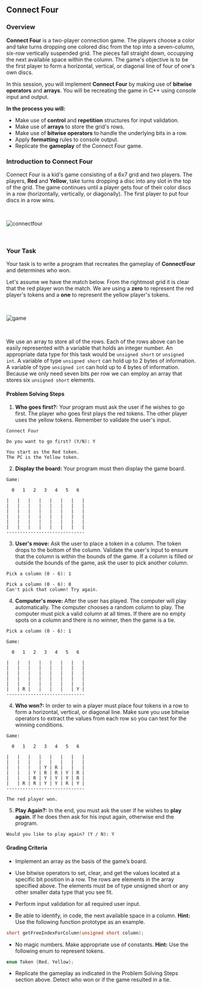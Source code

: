 ## Connect Four

### Overview
**Connect Four** is a two-player connection game. The players choose a color and take turns dropping one colored disc from the top into a seven-column, six-row vertically suspended grid. The pieces fall straight down, occupying the next available space within the column. The game's objective is to be the first player to form a horizontal, vertical, or diagonal line of four of one's own discs. 

In this session, you will implement **Connect Four** by making use of **bitwise operators** and **arrays**. You will be recreating the game in C++ using console input and output.

**In the process you will:**
  * Make use of **control** and **repetition** structures for input validation.
  * Make use of **arrays** to store the grid's rows.
  * Make use of **bitwise operators** to handle the underlying bits in a row.
  * Apply **formatting** rules to console output.
  * Replicate the **gameplay** of the Connect Four game.


### Introduction to Connect Four
Connect Four is a kid's game consisting of a 6x7 grid and two players. The players, **Red** and **Yellow**, take turns dropping a disc into any slot in the top of the grid. The game continues until a player gets four of their color discs in a row (horizontally, vertically, or diagonally). The first player to put four discs in a row wins.

</br>

![connectfour](https://upload.wikimedia.org/wikipedia/commons/a/ad/Connect_Four.gif)

</br>

### Your Task
Your task is to write a program that recreates the gameplay of **ConnectFour** and determines who won. 

Let's assume we have the match below. From the rightmost grid it is clear that the red player won the match. We are using a **zero** to represent the red player's tokens and a **one** to represent the yellow player's tokens.

</br>

![game](https://github.com/xaviermerino/ECE1552/blob/master/ConnectFour/representation.png?raw=true)

</br>

We use an array to store all of the rows. Each of the rows above can be easily represented with a variable that holds an integer number. An appropriate data type for this task would be `unsigned short` or `unsigned int`. A variable of type `unsigned short` can hold up to 2 bytes of information. A variable of type `unsigned int` can hold up to 4 bytes of information. Because we only need seven bits per row we can employ an array that stores six `unsigned short` elements.

#### Problem Solving Steps

1. **Who goes first?:** Your program must ask the user if he wishes to go first. The player who goes first plays the red tokens. The other player uses the yellow tokens. Remember to validate the user's input.

```
Connect Four

Do you want to go first? (Y/N): Y

You start as the Red token.
The PC is the Yellow token.
```

2. **Display the board:** Your program must then display the game board.

```
Game:

  0   1   2   3   4   5   6

|   |   |   |   |   |   |   |
|   |   |   |   |   |   |   |
|   |   |   |   |   |   |   |
|   |   |   |   |   |   |   |
|   |   |   |   |   |   |   |
|   |   |   |   |   |   |   |
-----------------------------
```

3. **User's move:** Ask the user to place a token in a column. The token drops to the bottom of the column. Validate the user's input to ensure that the column is within the bounds of the game. If a column is filled or outside the bounds of the game, ask the user to pick another column.

```
Pick a column (0 - 6): 1
```

```
Pick a column (0 - 6): 8
Can't pick that column! Try again.
```

4. **Computer's move:** After the user has played. The computer will play automatically. The computer chooses a random column to play. The computer must pick a valid column at all times. If there are no empty spots on a column and there is no winner, then the game is a tie.

```
Pick a column (0 - 6): 1

Game:

  0   1   2   3   4   5   6

|   |   |   |   |   |   |   |
|   |   |   |   |   |   |   |
|   |   |   |   |   |   |   |
|   |   |   |   |   |   |   |
|   |   |   |   |   |   |   |
|   | R |   |   |   |   | Y |
-----------------------------
```

4. **Who won?:** In order to win a player must place four tokens in a row to form a horizontal, vertical, or diagonal line. 
Make sure you use bitwise operators to extract the values from each row so you can test for the winning conditions.

```
Game:

  0   1   2   3   4   5   6

|   |   |   |   |   |   |   |
|   |   |   |   |   |   |   |
|   |   |   | Y | R |   |   |
|   |   | Y | R | R | Y | R |
|   |   | R | Y | Y | Y | R |
|   | R | R | Y | Y | R | Y |
-----------------------------

The red player won.
```

5. **Play Again?:** In the end, you must ask the user if he wishes to **play again**. If he does then ask for his input again, otherwise end the program.

```
Would you like to play again? (Y / N): Y
```

#### Grading Criteria 

 - Implement an array as the basis of the game’s board. 

 - Use bitwise operators to set, clear, and get the values located at a specific bit position in a row. The rows are elements in the array specified above. The elements must be of type unsigned short or any other smaller data type that you see fit.

 - Perform input validation for all required user input. 

 - Be able to identify, in code, the next available space in a column. **Hint:** Use the following function prototype as an example.

```c++
short getFreeIndexForColumn(unsigned short column);
```

 - No magic numbers. Make appropriate use of constants. **Hint:** Use the following enum to represent tokens. 
 
```c++
enum Token {Red, Yellow};
```

 - Replicate the gameplay as indicated in the Problem Solving Steps section above. Detect who won or if the game resulted in a tie.
